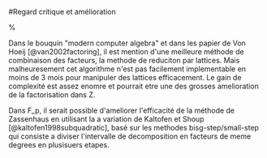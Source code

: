 #Regard critique et amélioration

%

Dans le bouquin "modern computer algebra" et dans les papier de Von Hoeij [@van2002factoring], il est mention d'une meilleure méthode
de combinaison des facteurs, la methode de reduciton par lattices.
Mais malheuresement cet algorithme n'est pas facilement implementable en moins de 3 mois pour manipuler des lattices efficacement.
Le gain de complexité est assez enomre et pourrait etre une des grosses amelioration de la factorisation dans Z.

Dans F_p, il serait possible d'ameliorer l'efficacité de la méthode de Zassenhaus en utilisant la a variation de Kaltofen et Shoup [@kaltofen1998subquadratic],
basé sur les methodes bisg-step/small-step qui consiste a diviser l'intervalle de decomposition en facteurs de meme degrees en plusisuers etapes.

